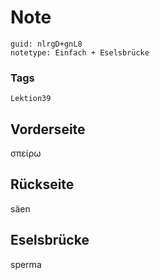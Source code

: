 # Note
```
guid: nlrgD+gnL8
notetype: Einfach + Eselsbrücke
```

### Tags
```
Lektion39
```

## Vorderseite
σπείρω

## Rückseite
säen

## Eselsbrücke
sperma
